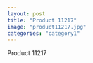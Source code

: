```yaml
---
layout: post
title: "Product 11217"
image: "product11217.jpg"
categories: "category1"
---
```

Product 11217
